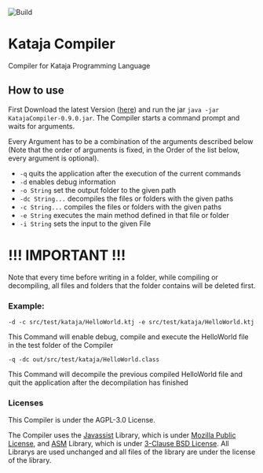 ![Build](https://github.com/KatajaLanguage/Compiler/actions/workflows/maven.yml/badge.svg)
# Kataja Compiler
Compiler for Kataja Programming Language

## How to use
First Download the latest Version ([here](https://github.com/XaverWeste/Kataja-Compiler/tree/master/releases)) and run the jar ````java -jar KatajaCompiler-0.9.0.jar````. The Compiler starts a command prompt and waits for arguments.

Every Argument has to be a combination of the arguments described below (Note that the order of arguments is fixed, in the Order of the list below, every argument is optional).

- ``-q`` quits the application after the execution of the current commands
- ``-d`` enables debug information
- ``-o String`` set the output folder to the given path
- ``-dc String...`` decompiles the files or folders with the given paths
- ``-c String...`` compiles the files or folders with the given paths
- ``-e String`` executes the main method defined in that file or folder
- ``-i String`` sets the input to the given File

# !!! IMPORTANT !!!
Note that every time before writing in a folder, while compiling or decompiling, all files and folders that the folder contains will be deleted first.

### Example:

````-d -c src/test/kataja/HelloWorld.ktj -e src/test/kataja/HelloWorld.ktj````

This Command will enable debug, compile and execute the HelloWorld file in the test folder of the Compiler

````-q -dc out/src/test/kataja/HelloWorld.class````

This Command will decompile the previous compiled HelloWorld file and quit the application after the decompilation has finished

### Licenses

This Compiler is under the AGPL-3.0 License.

The Compiler uses the [Javassist](https://github.com/jboss-javassist/javassist) Library, which is under [Mozilla Public License](https://www.mozilla.org/en-US/MPL/1.1/), and [ASM](https://asm.ow2.io/) Library, which is under [3-Clause BSD License](https://asm.ow2.io/license.html). All Librarys are used unchanged and all files of the library are under the license of the library.
